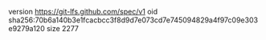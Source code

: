 version https://git-lfs.github.com/spec/v1
oid sha256:70b6a140b3e1fcacbcc3f8d9d7e073cd7e745094829a4f97c09e303e9279a120
size 2277
